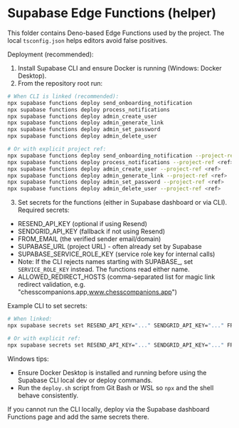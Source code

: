 # Supabase Edge Functions (helper)

This folder contains Deno-based Edge Functions used by the project. The local `tsconfig.json` helps editors avoid false positives.

Deployment (recommended):

1. Install Supabase CLI and ensure Docker is running (Windows: Docker Desktop).
2. From the repository root run:

```bash
# When CLI is linked (recommended):
npx supabase functions deploy send_onboarding_notification
npx supabase functions deploy process_notifications
npx supabase functions deploy admin_create_user
npx supabase functions deploy admin_generate_link
npx supabase functions deploy admin_set_password
npx supabase functions deploy admin_delete_user

# Or with explicit project ref:
npx supabase functions deploy send_onboarding_notification --project-ref <ref>
npx supabase functions deploy process_notifications --project-ref <ref>
npx supabase functions deploy admin_create_user --project-ref <ref>
npx supabase functions deploy admin_generate_link --project-ref <ref>
npx supabase functions deploy admin_set_password --project-ref <ref>
npx supabase functions deploy admin_delete_user --project-ref <ref>
```

3. Set secrets for the functions (either in Supabase dashboard or via CLI). Required secrets:

- RESEND_API_KEY (optional if using Resend)
- SENDGRID_API_KEY (fallback if not using Resend)
- FROM_EMAIL (the verified sender email/domain)
- SUPABASE_URL (project URL) - often already set by Supabase
- SUPABASE_SERVICE_ROLE_KEY (service role key for internal calls)
- Note: If the CLI rejects names starting with SUPABASE\_, set `SERVICE_ROLE_KEY` instead. The functions read either name.
- ALLOWED_REDIRECT_HOSTS (comma-separated list for magic link redirect validation, e.g. "chesscompanions.app,www.chesscompanions.app")

Example CLI to set secrets:

```bash
# When linked:
npx supabase secrets set RESEND_API_KEY="..." SENDGRID_API_KEY="..." FROM_EMAIL="no-reply@yourdomain.com" SERVICE_ROLE_KEY="..." ALLOWED_REDIRECT_HOSTS="chesscompanions.app,www.chesscompanions.app"

# Or with explicit ref:
npx supabase secrets set RESEND_API_KEY="..." SENDGRID_API_KEY="..." FROM_EMAIL="no-reply@yourdomain.com" SERVICE_ROLE_KEY="..." ALLOWED_REDIRECT_HOSTS="chesscompanions.app,www.chesscompanions.app" --project-ref <ref>
```

Windows tips:

- Ensure Docker Desktop is installed and running before using the Supabase CLI local dev or deploy commands.
- Run the `deploy.sh` script from Git Bash or WSL so `npx` and the shell behave consistently.

If you cannot run the CLI locally, deploy via the Supabase dashboard Functions page and add the same secrets there.
